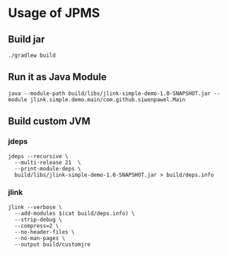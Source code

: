 # Usage of JPMS

## Build jar 

```shell
./gradlew build
```

## Run it as Java Module
```shell
java --module-path build/libs/jlink-simple-demo-1.0-SNAPSHOT.jar --module jlink.simple.demo.main/com.github.siwonpawel.Main
```

## Build custom JVM

### jdeps

```shell
jdeps --recursive \
  --multi-release 21  \
  --print-module-deps \
  build/libs/jlink-simple-demo-1.0-SNAPSHOT.jar > build/deps.info
```

### jlink

```shell
jlink --verbose \
  --add-modules $(cat build/deps.info) \
  --strip-debug \
  --compress=2 \
  --no-header-files \
  --no-man-pages \
  --output build/customjre
```
